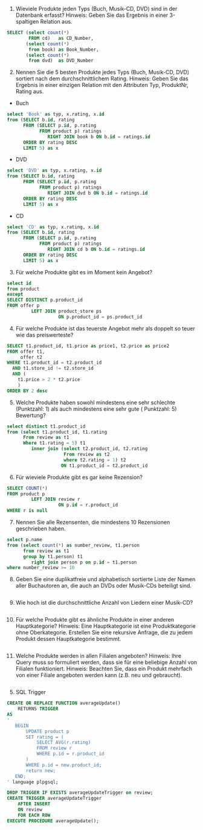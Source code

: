 1. Wieviele Produkte jeden Typs (Buch, Musik-CD, DVD) sind in der Datenbank erfasst? Hinweis: Geben Sie das Ergebnis in
   einer 3-spaltigen Relation aus.

```sql
SELECT (select count(*)
        FROM cd)   as CD_Number,
       (select count(*)
        from book) as Book_Number,
       (select count(*)
        from dvd)  as DVD_Number
```

2. Nennen Sie die 5 besten Produkte jedes Typs (Buch, Musik-CD, DVD) sortiert nach dem durchschnittlichem Rating.
   Hinweis: Geben Sie das Ergebnis in einer einzigen Relation mit den Attributen Typ, ProduktNr, Rating aus.

* Buch

```sql
select 'Book' as typ, x.rating, x.id
from (SELECT b.id, rating
      FROM (SELECT p.id, p.rating
            FROM product p) ratings
               RIGHT JOIN book b ON b.id = ratings.id
      ORDER BY rating DESC
      LIMIT 5) as x
```

* DVD

```sql
select 'DVD' as typ, x.rating, x.id
from (SELECT b.id, rating
      FROM (SELECT p.id, p.rating
            FROM product p) ratings
               RIGHT JOIN dvd b ON b.id = ratings.id
      ORDER BY rating DESC
      LIMIT 5) as x
```

* CD

```sql
select 'CD' as typ, x.rating, x.id
from (SELECT b.id, rating
      FROM (SELECT p.id, p.rating
            FROM product p) ratings
               RIGHT JOIN cd b ON b.id = ratings.id
      ORDER BY rating DESC
      LIMIT 5) as x
```

3. Für welche Produkte gibt es im Moment kein Angebot?

````sql
select id
from product
except
SELECT DISTINCT p.product_id
FROM offer p
         LEFT JOIN product_store ps
                   ON p.product_id = ps.product_id
````

4. Für welche Produkte ist das teuerste Angebot mehr als doppelt so teuer wie das preiswerteste?

````sql
SELECT t1.product_id, t1.price as price1, t2.price as price2
FROM offer t1,
     offer t2
WHERE t1.product_id = t2.product_id
  AND t1.store_id != t2.store_id
  AND (
    t1.price > 2 * t2.price
    )
ORDER BY 2 desc
````

5. Welche Produkte haben sowohl mindestens eine sehr schlechte (Punktzahl: 1) als auch mindestens eine sehr gute (
   Punktzahl: 5) Bewertung?

````sql
select distinct t1.product_id
from (select t1.product_id, t1.rating
      From review as t1
      Where t1.rating = 5) t1
         inner join (select t2.product_id, t2.rating
                     From review as t2
                     where t2.rating = 1) t2
                    ON t1.product_id = t2.product_id
````

6. Für wieviele Produkte gibt es gar keine Rezension?

````sql
SELECT COUNT(*)
FROM product p
         LEFT JOIN review r
                   ON p.id = r.product_id
WHERE r is null
````

7. Nennen Sie alle Rezensenten, die mindestens 10 Rezensionen geschrieben haben.

````sql
select p.name
from (select count(*) as number_review, t1.person
      from review as t1
      group by t1.person) t1
         right join person p on p.id = t1.person
where number_review >= 10
````

8. Geben Sie eine duplikatfreie und alphabetisch sortierte Liste der Namen aller Buchautoren an, die auch an DVDs oder
   Musik-CDs beteiligt sind.

````sql

````

9. Wie hoch ist die durchschnittliche Anzahl von Liedern einer Musik-CD?

````sql

````

10. Für welche Produkte gibt es ähnliche Produkte in einer anderen Hauptkategorie? Hinweis: Eine Hauptkategorie ist eine
    Produktkategorie ohne Oberkategorie. Erstellen Sie eine rekursive Anfrage, die zu jedem Produkt dessen
    Hauptkategorie bestimmt.

````sql

````

11. Welche Produkte werden in allen Filialen angeboten? Hinweis: Ihre Query muss so formuliert werden, dass sie für eine
    beliebige Anzahl von Filialen funktioniert. Hinweis: Beachten Sie, dass ein Produkt mehrfach von einer Filiale
    angeboten werden kann (z.B. neu und gebraucht).

````sql
````

5. SQL Trigger

```sql
CREATE OR REPLACE FUNCTION averageUpdate()
    RETURNS TRIGGER
AS
'
   BEGIN
       UPDATE product p
       SET rating = (
           SELECT AVG(r.rating)
           FROM review r
           WHERE p.id = r.product_id
       )
       WHERE p.id = new.product_id;
       return new;
   END;
' language plpgsql;

DROP TRIGGER IF EXISTS averageUpdateTrigger on review;
CREATE TRIGGER averageUpdateTrigger
    AFTER INSERT
    ON review
    FOR EACH ROW
EXECUTE PROCEDURE averageUpdate();
```